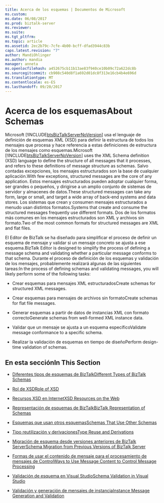 ```yaml
---
title: Acerca de los esquemas | Documentos de Microsoft
ms.custom: 
ms.date: 06/08/2017
ms.prod: biztalk-server
ms.reviewer: 
ms.suite: 
ms.tgt_pltfrm: 
ms.topic: article
ms.assetid: 2ec2b79c-7cfe-4b00-bcff-dfad3944c83b
caps.latest.revision: "7"
author: MandiOhlinger
ms.author: mandia
manager: anneta
ms.openlocfilehash: a452675cb11b13ae83f940ce10b09c72a622dc8b
ms.sourcegitcommit: cb908c540d8f1a692d01dc8f313e16cb4b4e696d
ms.translationtype: MT
ms.contentlocale: es-ES
ms.lasthandoff: 09/20/2017
---
```

# <a name="about-schemas"></a><span data-ttu-id="64cd3-102">Acerca de los esquemas</span><span class="sxs-lookup"><span data-stu-id="64cd3-102">About Schemas</span></span>
<span data-ttu-id="64cd3-103">Microsoft [!INCLUDE[btsBizTalkServerNoVersion](../includes/btsbiztalkservernoversion-md.md)] usa el lenguaje de definición de esquemas XML (XSD) para definir la estructura de todos los mensajes que procesa y hace referencia a estas definiciones de estructura de los mensajes como esquemas.</span><span class="sxs-lookup"><span data-stu-id="64cd3-103">Microsoft [!INCLUDE[btsBizTalkServerNoVersion](../includes/btsbiztalkservernoversion-md.md)] uses the XML Schema definition (XSD) language to define the structure of all messages that it processes, and refers to these definitions of message structure as schemas.</span></span> <span data-ttu-id="64cd3-104">Salvo contadas excepciones, los mensajes estructurados son la base de cualquier aplicación.</span><span class="sxs-lookup"><span data-stu-id="64cd3-104">With few exceptions, structured messages are the core of any application.</span></span> <span data-ttu-id="64cd3-105">Estos mensajes estructurados pueden adoptar cualquier forma, ser grandes o pequeños, y dirigirse a un amplio conjunto de sistemas de servidor y almacenes de datos.</span><span class="sxs-lookup"><span data-stu-id="64cd3-105">These structured messages can take any form, large or small, and target a wide array of back-end systems and data stores.</span></span> <span data-ttu-id="64cd3-106">Los sistemas que crean y consumen mensajes estructurados a menudo usan distintos formatos.</span><span class="sxs-lookup"><span data-stu-id="64cd3-106">Systems that create and consume the structured messages frequently use different formats.</span></span> <span data-ttu-id="64cd3-107">Dos de los formatos más comunes en los mensajes estructurados son XML y archivos sin formato.</span><span class="sxs-lookup"><span data-stu-id="64cd3-107">Two of the most common formats for structured messages are XML and flat files.</span></span>  
  
 <span data-ttu-id="64cd3-108">El Editor de BizTalk se ha diseñado para simplificar el proceso de definir un esquema de mensaje y validar si un mensaje concreto se ajusta a ese esquema.</span><span class="sxs-lookup"><span data-stu-id="64cd3-108">BizTalk Editor is designed to simplify the process of defining a message schema and validating whether a particular message conforms to that schema.</span></span> <span data-ttu-id="64cd3-109">Durante el proceso de definición de los esquemas y validación de los mensajes, probablemente realizará algunas de las siguientes tareas:</span><span class="sxs-lookup"><span data-stu-id="64cd3-109">In the process of defining schemas and validating messages, you will likely perform some of the following tasks:</span></span>  
  
-   <span data-ttu-id="64cd3-110">Crear esquemas para mensajes XML estructurados</span><span class="sxs-lookup"><span data-stu-id="64cd3-110">Create schemas for structured XML messages.</span></span>  
  
-   <span data-ttu-id="64cd3-111">Crear esquemas para mensajes de archivos sin formato</span><span class="sxs-lookup"><span data-stu-id="64cd3-111">Create schemas for flat file messages.</span></span>  
  
-   <span data-ttu-id="64cd3-112">Generar esquemas a partir de datos de instancias XML con formato correcto</span><span class="sxs-lookup"><span data-stu-id="64cd3-112">Generate schemas from well-formed XML instance data.</span></span>  
  
-   <span data-ttu-id="64cd3-113">Validar que un mensaje se ajusta a un esquema específico</span><span class="sxs-lookup"><span data-stu-id="64cd3-113">Validate message conformance to a specific schema.</span></span>  
  
-   <span data-ttu-id="64cd3-114">Realizar la validación de esquemas en tiempo de diseño</span><span class="sxs-lookup"><span data-stu-id="64cd3-114">Perform design-time validation of schemas.</span></span>  
  
## <a name="in-this-section"></a><span data-ttu-id="64cd3-115">En esta sección</span><span class="sxs-lookup"><span data-stu-id="64cd3-115">In This Section</span></span>  
  
-   [<span data-ttu-id="64cd3-116">Diferentes tipos de esquemas de BizTalk</span><span class="sxs-lookup"><span data-stu-id="64cd3-116">Different Types of BizTalk Schemas</span></span>](../core/different-types-of-biztalk-schemas.md)  
  
-   [<span data-ttu-id="64cd3-117">Rol de XSD</span><span class="sxs-lookup"><span data-stu-id="64cd3-117">Role of XSD</span></span>](../core/role-of-xsd.md)  
  
-   [<span data-ttu-id="64cd3-118">Recursos XSD en Internet</span><span class="sxs-lookup"><span data-stu-id="64cd3-118">XSD Resources on the Web</span></span>](../core/xsd-resources-on-the-web.md)  
  
-   [<span data-ttu-id="64cd3-119">Representación de esquemas de BizTalk</span><span class="sxs-lookup"><span data-stu-id="64cd3-119">BizTalk Representation of Schemas</span></span>](../core/biztalk-representation-of-schemas.md)  
  
-   [<span data-ttu-id="64cd3-120">Esquemas que usan otros esquemas</span><span class="sxs-lookup"><span data-stu-id="64cd3-120">Schemas That Use Other Schemas</span></span>](../core/schemas-that-use-other-schemas.md)  
  
-   [<span data-ttu-id="64cd3-121">Tipo reutilización y derivaciones</span><span class="sxs-lookup"><span data-stu-id="64cd3-121">Type Reuse and Derivations</span></span>](../core/type-reuse-and-derivations.md)  
  
-   [<span data-ttu-id="64cd3-122">Migración de esquema desde versiones anteriores de BizTalk Server</span><span class="sxs-lookup"><span data-stu-id="64cd3-122">Schema Migration from Previous Versions of BizTalk Server</span></span>](../core/schema-migration-from-previous-versions-of-biztalk-server.md)  
  
-   [<span data-ttu-id="64cd3-123">Formas de usar el contenido de mensaje para el procesamiento de mensajes de Control</span><span class="sxs-lookup"><span data-stu-id="64cd3-123">Ways to Use Message Content to Control Message Processing</span></span>](../core/ways-to-use-message-content-to-control-message-processing.md)  
  
-   [<span data-ttu-id="64cd3-124">Validación de esquema en Visual Studio</span><span class="sxs-lookup"><span data-stu-id="64cd3-124">Schema Validation in Visual Studio</span></span>](../core/schema-validation-in-visual-studio.md)  
  
-   [<span data-ttu-id="64cd3-125">Validación y generación de mensajes de instancia</span><span class="sxs-lookup"><span data-stu-id="64cd3-125">Instance Message Generation and Validation</span></span>](../core/instance-message-generation-and-validation.md)